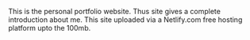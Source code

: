 
This is the personal portfolio website. Thus site gives a complete introduction about me. 
This site uploaded via a Netlify.com free hosting platform upto the 100mb. 
